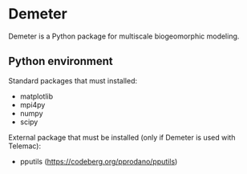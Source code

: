# Demeter

Demeter is a Python package for multiscale biogeomorphic modeling.

## Python environment

Standard packages that must installed:
* matplotlib
* mpi4py
* numpy
* scipy

External package that must be installed (only if Demeter is used with Telemac):
* pputils (https://codeberg.org/pprodano/pputils)

